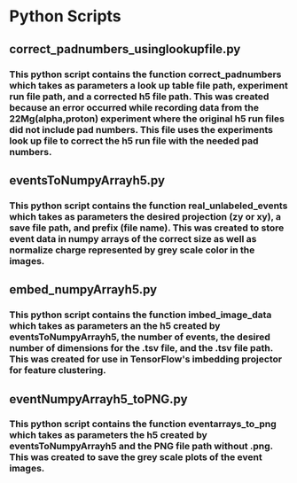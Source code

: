 # Python Scripts

## correct_padnumbers_usinglookupfile.py
### This python script contains the function correct_padnumbers which takes as parameters a look up table file path, experiment run file path, and a corrected h5 file path. This was created because an error occurred while recording data from the 22Mg(alpha,proton) experiment where the original h5 run files did not include pad numbers. This file uses the experiments look up file to correct the h5 run file with the needed pad numbers.

## eventsToNumpyArrayh5.py
### This python script contains the function real_unlabeled_events which takes as parameters the desired projection (zy or xy), a save file path, and prefix (file name). This was created to store event data in numpy arrays of the correct size as well as normalize charge represented by grey scale color in the images.

## embed_numpyArrayh5.py
### This python script contains the function imbed_image_data which takes as parameters an the h5 created by eventsToNumpyArrayh5, the number of events, the desired number of dimensions for the .tsv file, and the .tsv file path. This was created for use in TensorFlow's imbedding projector for feature clustering.

## eventNumpyArrayh5_toPNG.py
### This python script contains the function eventarrays_to_png which takes as parameters the h5 created by eventsToNumpyArrayh5 and the PNG file path without .png. This was created to save the grey scale plots of the event images.
